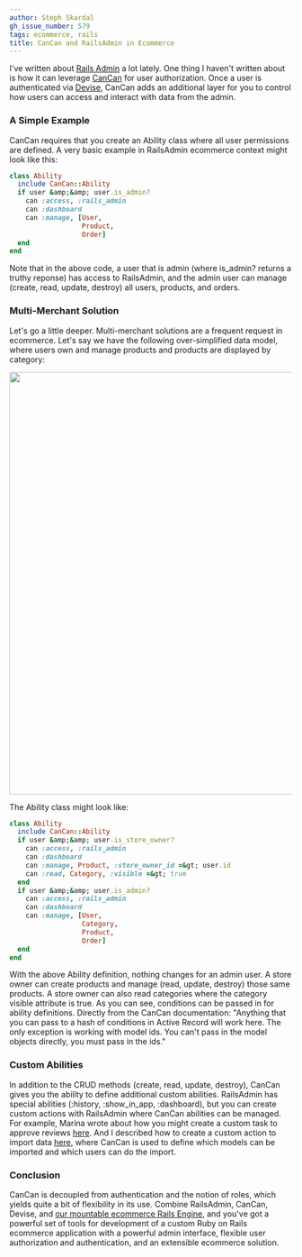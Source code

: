 ```yaml
---
author: Steph Skardal
gh_issue_number: 579
tags: ecommerce, rails
title: CanCan and RailsAdmin in Ecommerce
---
```




I've written about [Rails Admin](https://github.com/sferik/rails_admin) a lot lately. One thing I haven't written about is how it can leverage [CanCan](https://github.com/ryanb/cancan) for user authorization. Once a user is authenticated via [Devise](https://github.com/plataformatec/devise), CanCan adds an additional layer for you to control how users can access and interact with data from the admin.

### A Simple Example

CanCan requires that you create an Ability class where all user permissions are defined. A very basic example in RailsAdmin ecommerce context might look like this:

```ruby
class Ability
  include CanCan::Ability
  if user &amp;&amp; user.is_admin?
    can :access, :rails_admin
    can :dashboard
    can :manage, [User,
                  Product,
                  Order]
  end
end
```

Note that in the above code, a user that is admin (where is_admin? returns a truthy reponse) has access to RailsAdmin, and the admin user can manage (create, read, update, destroy) all users, products, and orders.

### Multi-Merchant Solution

Let's go a little deeper. Multi-merchant solutions are a frequent request in ecommerce. Let's say we have the following over-simplified data model, where users own and manage products and products are displayed by category:

<img border="0" src="/blog/2012/03/28/cancan-railsadmin/image-0.png" width="750"/>

The Ability class might look like:

```ruby
class Ability
  include CanCan::Ability
  if user &amp;&amp; user.is_store_owner?
    can :access, :rails_admin
    can :dashboard
    can :manage, Product, :store_owner_id =&gt; user.id
    can :read, Category, :visible =&gt; true
  end
  if user &amp;&amp; user.is_admin?
    can :access, :rails_admin
    can :dashboard
    can :manage, [User,
                  Category,
                  Product,
                  Order]
  end
end
```

With the above Ability definition, nothing changes for an admin user. A store owner can create products and manage (read, update, destroy) those same products. A store owner can also read categories where the category visible attribute is true. As you can see, conditions can be passed in for ability definitions. Directly from the CanCan documentation: "Anything that you can pass to a hash of conditions in Active Record will work here. The only exception is working with model ids. You can't pass in the model objects directly, you must pass in the ids."

### Custom Abilities

In addition to the CRUD methods (create, read, update, destroy), CanCan gives you the ability to define additional custom abilities. RailsAdmin has special abilities (:history, :show_in_app, :dashboard), but you can create custom actions with RailsAdmin where CanCan abilities can be managed. For example, Marina wrote about how you might create a custom task to approve reviews [here](http://blog.endpoint.com/2012/03/railsadmin-custom-action-case-study.html). And I described how to create a custom action to import data [here](http://blog.endpoint.com/2012/02/railsadmin-import-part-2.html), where CanCan is used to define which models can be imported and which users can do the import.

### Conclusion

CanCan is decoupled from authentication and the notion of roles, which yields quite a bit of flexibility in its use. Combine RailsAdmin, CanCan, Devise, and [our mountable ecommerce Rails Engine](http://blog.endpoint.com/2012/01/piggybak-mountable-ecommerce-ruby-on.html), and you've got a powerful set of tools for development of a custom Ruby on Rails ecommerce application with a powerful admin interface, flexible user authorization and authentication, and an extensible ecommerce solution.


